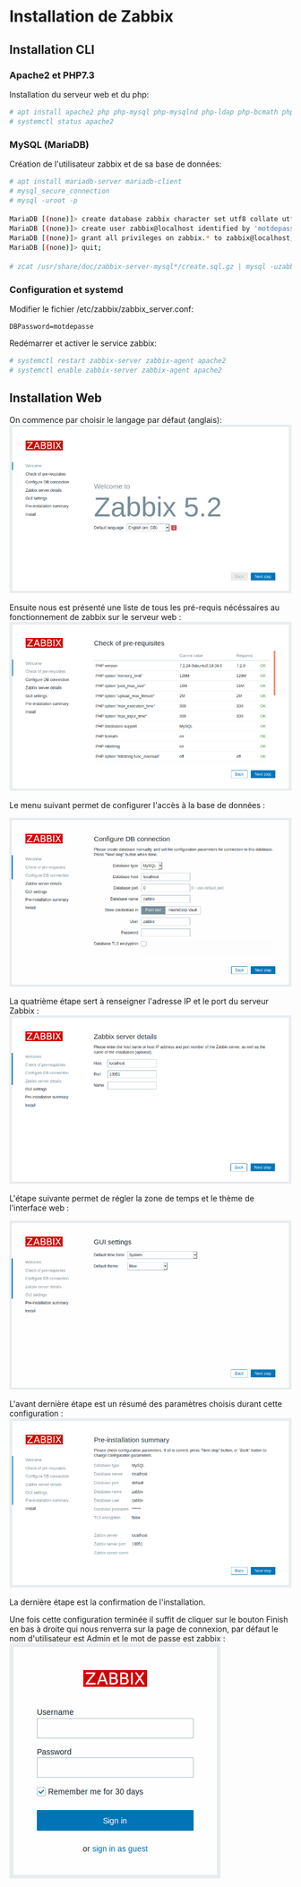 # Installation de Zabbix

## Installation CLI

### Apache2 et PHP7.3 
Installation du serveur web et du php:
```bash
# apt install apache2 php php-mysql php-mysqlnd php-ldap php-bcmath php-mbstring php-gd php-pdo php-xml libapache2-mod-php
# systemctl status apache2
```  

### MySQL (MariaDB)
Création de l'utilisateur zabbix et de sa base de données: 
```bash
# apt install mariadb-server mariadb-client
# mysql_secure_connection
# mysql -uroot -p

MariaDB [(none)]> create database zabbix character set utf8 collate utf8_bin;
MariaDB [(none)]> create user zabbix@localhost identified by 'motdepasse';
MariaDB [(none)]> grant all privileges on zabbix.* to zabbix@localhost;
MariaDB [(none)]> quit;

# zcat /usr/share/doc/zabbix-server-mysql*/create.sql.gz | mysql -uzabbix -p zabbix 
```

### Configuration et systemd
Modifier le fichier /etc/zabbix/zabbix_server.conf:
```
DBPassword=motdepasse
```

Redémarrer et activer le service zabbix:
```bash
# systemctl restart zabbix-server zabbix-agent apache2
# systemctl enable zabbix-server zabbix-agent apache2 
```

## Installation Web

On commence par choisir le langage par défaut (anglais):
![02728b3a8d4466efca61d7e0c98aedf0.png](./assets/images/02728b3a8d4466efca61d7e0c98aedf0.png)

Ensuite nous est présenté une liste de tous les pré-requis nécéssaires au fonctionnement de zabbix sur le serveur web :
![844aed3334cc3a5f580883a73667b80f.png](./assets/images/844aed3334cc3a5f580883a73667b80f.png)

Le menu suivant permet de configurer l'accès à la base de données :

![0367599d3f444707b087bb82a6395c9a.png](./assets/images/0367599d3f444707b087bb82a6395c9a.png)

La quatrième étape sert à renseigner l'adresse IP et le port du serveur Zabbix : 
![f8ba2947964d5be4a739759455d574e0.png](./assets/images/f8ba2947964d5be4a739759455d574e0.png)

L'étape suivante permet de régler la zone de temps et le thème de l'interface web :

![b8995746ad824bcc9390915da8cc937e.png](./assets/images/b8995746ad824bcc9390915da8cc937e.png)

L'avant dernière étape est un résumé des paramètres choisis durant cette configuration :
![6c00763a2e29822f976ff890c14a927e.png](./assets/images/6c00763a2e29822f976ff890c14a927e.png)

La dernière étape est la confirmation de l'installation.

Une fois cette configuration terminée il suffit de cliquer sur le bouton Finish en bas à droite qui nous renverra sur la page de connexion, par défaut le nom d'utilisateur est Admin et le mot de passe est zabbix :
![861ff3c013083f37bb794d7aab78aeac.png](./assets/images/861ff3c013083f37bb794d7aab78aeac.png)
